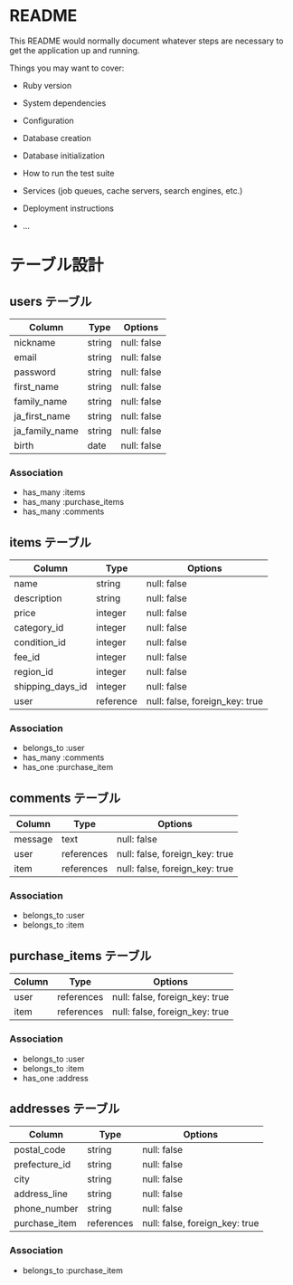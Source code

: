 # README

This README would normally document whatever steps are necessary to get the
application up and running.

Things you may want to cover:

* Ruby version

* System dependencies

* Configuration

* Database creation

* Database initialization

* How to run the test suite

* Services (job queues, cache servers, search engines, etc.)

* Deployment instructions

* ...

# テーブル設計

## users テーブル

| Column         | Type   | Options     |
| -------------- | ------ | ----------- |
| nickname       | string | null: false |
| email          | string | null: false |
| password       | string | null: false |
| first_name     | string | null: false |
| family_name    | string | null: false |
| ja_first_name  | string | null: false |
| ja_family_name | string | null: false |
| birth          | date   | null: false |

### Association

- has_many :items
- has_many :purchase_items
- has_many :comments

## items テーブル

| Column           | Type      | Options                        |
| ---------------- | --------- | ------------------------------ |
| name             | string    | null: false                    |
| description      | string    | null: false                    |
| price            | integer   | null: false                    |
| category_id      | integer   | null: false                    |
| condition_id     | integer   | null: false                    |
| fee_id           | integer   | null: false                    |
| region_id        | integer   | null: false                    |
| shipping_days_id | integer   | null: false                    |
| user             | reference | null: false, foreign_key: true |


### Association

- belongs_to :user
- has_many :comments
- has_one :purchase_item

## comments テーブル
| Column        | Type       | Options                        |
| ------------- | ---------- | ------------------------------ |
| message       | text       | null: false                    |
| user          | references | null: false, foreign_key: true |
| item          | references | null: false, foreign_key: true |

### Association
- belongs_to :user
- belongs_to :item



## purchase_items テーブル

| Column        | Type       | Options                        |
| ------------- | ---------- | ------------------------------ |
| user          | references | null: false, foreign_key: true |
| item          | references | null: false, foreign_key: true |


### Association

- belongs_to :user
- belongs_to :item
- has_one :address

## addresses テーブル

| Column        | Type       | Options                        |
| -------       | ---------- | ------------------------------ |
| postal_code   | string     | null: false                    |
| prefecture_id | string     | null: false                    |
| city          | string     | null: false                    |
| address_line  | string     | null: false                    |
| phone_number  | string     | null: false                    |
| purchase_item | references | null: false, foreign_key: true |

### Association

- belongs_to :purchase_item